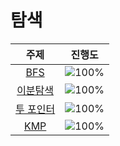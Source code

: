 # 탐색

 주제 | 진행도 |
 :--: | :--: |
[BFS](/탐색/BFS.md) | ![100%](https://progress-bar.dev/11/?scale=30&title=progress&width=500&color=babaca&suffix=/30) |
[이분탐색](/탐색/BinarySearch.md) | ![100%](https://progress-bar.dev/0/?scale=21&title=progress&width=500&color=babaca&suffix=/21) |
[투 포인터](탐색/TwoPointer.md) | ![100%](https://progress-bar.dev/0/?scale=11&title=progress&width=500&color=babaca&suffix=/11) |
[KMP](/탐색/KMP.md) | ![100%](https://progress-bar.dev/0/?scale=8&title=progress&width=500&color=babaca&suffix=/8) |
